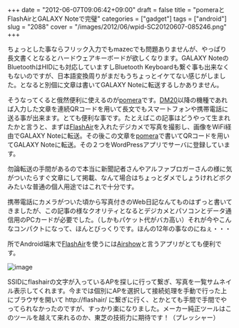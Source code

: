 +++
date = "2012-06-07T09:06:42+09:00"
draft = false
title = "pomeraとFlashAirとGALAXY Noteで完璧"
categories = ["gadget"]
tags = ["android"]
slug = "2088"
cover = "/images/2012/06/wpid-SC20120607-085246.png"
+++

ちょっとした事ならフリック入力でもmazecでも問題ありませんが、やっぱり長文書くとなるとハードウェアキーボードが欲しくなります。GALAXY NoteのBluetoothはHIDにも対応していますしBluetooth Keyboardも繋ぐ事も出来なくもないのですが、日本語変換周りがまだもうちょっとイケてない感じがしました。となると別個に文章は書いてGALAXY Noteに転送するしかありません。

そうなってくると俄然便利に使えるのが<a href="
http://www.kingjim.co.jp/pomera/">pomera</a>です。<a href="http://www.kingjim.co.jp/pomera/dm20/">DM20</a>以降の機種であれば入力した文章を連続QRコードを用いて長文でもスマートフォンや携帯電話に送る事が出来ます。とても便利な事です。たとえばこの記事はどうやって生まれたかと言うと、まずは<a href="http://www.toshiba.co.jp/p-media/flashair/">FlashAir</a>を入れたデジカメで写真を撮影し、画像をWiFi経由でGALAXY Noteに転送。その後この文章を<a href="
http://www.kingjim.co.jp/pomera/">pomera</a>で書いてQRコードを用いてGALAXY Noteに転送。その２つをWordPressアプリでサーバに登録しています。

勿論転送の手間があるので本当に新聞記者さんやアルファブロガーさんの様に気がついたらすぐ文章にして掲載、なんて場合はちょっとダメでしょうけれどボクみたいな普通の個人用途ではこれで十分です。

携帯電話にカメラがついた頃から写真付きのWeb日記なんてものはずっと書いてきましたが、この記事の様なクオリティとなるとデジカメとパソコンとデータ通信用のPCカードが必要でした。（しかもパケット代がバカ高い）それが今やこんなコンパクトになって、ほんとびっくりです。ほんの12年の事なのにねぇ・・・

所でAndroid端末で<a href="http://www.toshiba.co.jp/p-media/flashair/">FlashAir</a>を使うには<a href="https://play.google.com/store/apps/details?id=jp.r246.airshow">Airshow</a>と言うアプリがとても便利です。


<img title="SC20120607-085246.png" class="alignnone" alt="image" src="/images/2012/06/wpid-SC20120607-085246.png" />



SSIDにflashairの文字が入っているAPを探しに行って繋ぎ、写真を一覧サムネイル表示してくれます。今までは個別にAPを選択して接続処理を手動で行った上にブラウザを開いて http://flashair/ に繋ぎに行く、とかとても手間で手間でやってられなかったのですが、すっかり楽になりました。メーカー純正ツールはこのツールを越えて来れるのか、東芝の技術力に期待です！（プレッシャー）
